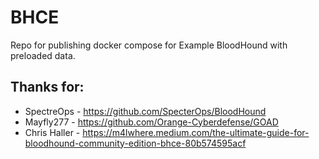 # BHCE
Repo for publishing docker compose for Example BloodHound with preloaded data.

## Thanks for:
* SpectreOps - https://github.com/SpecterOps/BloodHound
* Mayfly277 - https://github.com/Orange-Cyberdefense/GOAD
* Chris Haller - https://m4lwhere.medium.com/the-ultimate-guide-for-bloodhound-community-edition-bhce-80b574595acf
